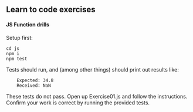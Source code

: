 ## Learn to code exercises

#### JS Function drills
Setup first:
```
cd js
npm i
npm test
```

Tests should run, and (among other things) should print out results like:
```
    Expected: 34.8
    Received: NaN
```

These tests do not pass. Open up Exercise01.js and follow the instructions.
Confirm your work is correct by running the provided tests.
